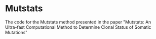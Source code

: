 # Mutstats
The code for the Mutstats method presented in the paper "Mutstats: An Ultra-fast Computational Method to Determine Clonal Status of Somatic Mutations"
